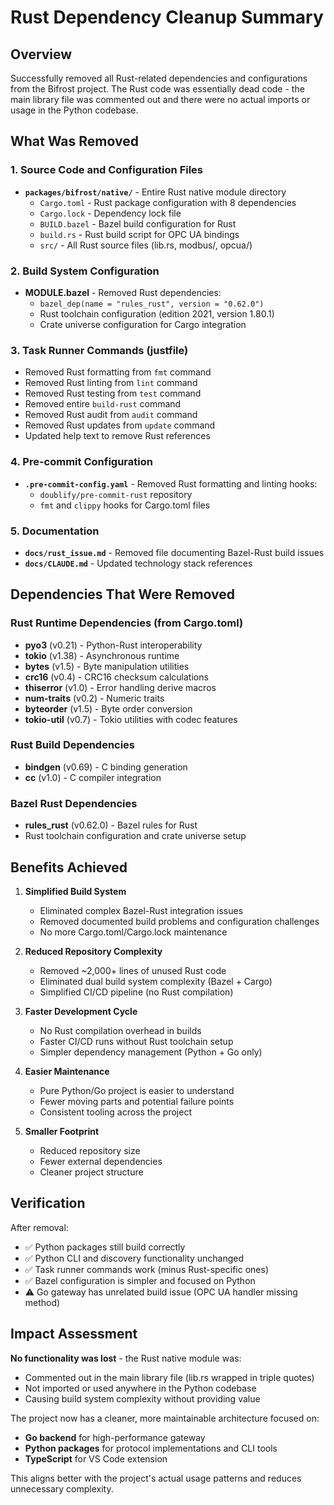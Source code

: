 # Rust Dependency Cleanup Summary

## Overview

Successfully removed all Rust-related dependencies and configurations from the Bifrost project. The Rust code was essentially dead code - the main library file was commented out and there were no actual imports or usage in the Python codebase.

## What Was Removed

### 1. Source Code and Configuration Files
- **`packages/bifrost/native/`** - Entire Rust native module directory
  - `Cargo.toml` - Rust package configuration with 8 dependencies
  - `Cargo.lock` - Dependency lock file
  - `BUILD.bazel` - Bazel build configuration for Rust
  - `build.rs` - Rust build script for OPC UA bindings
  - `src/` - All Rust source files (lib.rs, modbus/, opcua/)

### 2. Build System Configuration
- **MODULE.bazel** - Removed Rust dependencies:
  - `bazel_dep(name = "rules_rust", version = "0.62.0")`
  - Rust toolchain configuration (edition 2021, version 1.80.1)
  - Crate universe configuration for Cargo integration

### 3. Task Runner Commands (justfile)
- Removed Rust formatting from `fmt` command
- Removed Rust linting from `lint` command  
- Removed Rust testing from `test` command
- Removed entire `build-rust` command
- Removed Rust audit from `audit` command
- Removed Rust updates from `update` command
- Updated help text to remove Rust references

### 4. Pre-commit Configuration
- **`.pre-commit-config.yaml`** - Removed Rust formatting and linting hooks:
  - `doublify/pre-commit-rust` repository
  - `fmt` and `clippy` hooks for Cargo.toml files

### 5. Documentation
- **`docs/rust_issue.md`** - Removed file documenting Bazel-Rust build issues
- **`docs/CLAUDE.md`** - Updated technology stack references

## Dependencies That Were Removed

### Rust Runtime Dependencies (from Cargo.toml)
- **pyo3** (v0.21) - Python-Rust interoperability
- **tokio** (v1.38) - Asynchronous runtime  
- **bytes** (v1.5) - Byte manipulation utilities
- **crc16** (v0.4) - CRC16 checksum calculations
- **thiserror** (v1.0) - Error handling derive macros
- **num-traits** (v0.2) - Numeric traits
- **byteorder** (v1.5) - Byte order conversion
- **tokio-util** (v0.7) - Tokio utilities with codec features

### Rust Build Dependencies
- **bindgen** (v0.69) - C binding generation
- **cc** (v1.0) - C compiler integration

### Bazel Rust Dependencies
- **rules_rust** (v0.62.0) - Bazel rules for Rust
- Rust toolchain configuration and crate universe setup

## Benefits Achieved

1. **Simplified Build System**
   - Eliminated complex Bazel-Rust integration issues
   - Removed documented build problems and configuration challenges
   - No more Cargo.toml/Cargo.lock maintenance

2. **Reduced Repository Complexity**
   - Removed ~2,000+ lines of unused Rust code
   - Eliminated dual build system complexity (Bazel + Cargo)
   - Simplified CI/CD pipeline (no Rust compilation)

3. **Faster Development Cycle**
   - No Rust compilation overhead in builds
   - Faster CI/CD runs without Rust toolchain setup
   - Simpler dependency management (Python + Go only)

4. **Easier Maintenance**
   - Pure Python/Go project is easier to understand
   - Fewer moving parts and potential failure points
   - Consistent tooling across the project

5. **Smaller Footprint**
   - Reduced repository size
   - Fewer external dependencies
   - Cleaner project structure

## Verification

After removal:
- ✅ Python packages still build correctly
- ✅ Python CLI and discovery functionality unchanged
- ✅ Task runner commands work (minus Rust-specific ones)
- ✅ Bazel configuration is simpler and focused on Python
- ⚠️  Go gateway has unrelated build issue (OPC UA handler missing method)

## Impact Assessment

**No functionality was lost** - the Rust native module was:
- Commented out in the main library file (lib.rs wrapped in triple quotes)
- Not imported or used anywhere in the Python codebase
- Causing build system complexity without providing value

The project now has a cleaner, more maintainable architecture focused on:
- **Go backend** for high-performance gateway
- **Python packages** for protocol implementations and CLI tools
- **TypeScript** for VS Code extension

This aligns better with the project's actual usage patterns and reduces unnecessary complexity.